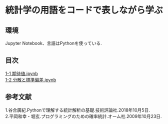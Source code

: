 # 統計学の用語をコードで表しながら学ぶ

## 環境
Jupyter Notebook、言語はPythonを使っている.

## 目次

[1-1 期待値.ipynb](https://github.com/IT-1009/statistics/blob/main/1-1%20%E6%9C%9F%E5%BE%85%E5%80%A4.ipynb)<br>
[1-2 分散と標準偏差.ipynb](https://github.com/IT-1009/statistics/blob/main/1-2%20%E5%88%86%E6%95%A3%E3%81%A8%E6%A8%99%E6%BA%96%E5%81%8F%E5%B7%AE.ipynb)

## 参考文献
1.谷合廣紀.Pythonで理解する統計解析の基礎.技術評論社.2018年10月5日.<br>
2.平岡和幸・堀玄.プログラミングのための確率統計.オーム社.2009年10月23日.
